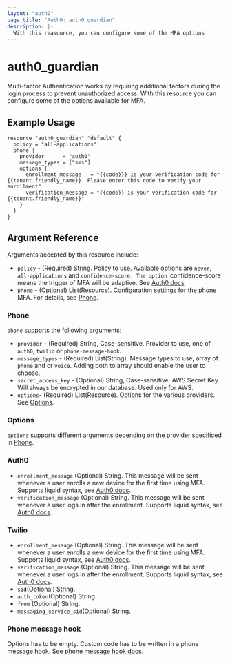```yaml
---
layout: "auth0"
page_title: "Auth0: auth0_guardian"
description: |-
  With this reasource, you can configure some of the MFA options
---
```


# auth0_guardian

Multi-factor Authentication works by requiring additional factors during the login process to prevent unauthorized access. With this resource you can configure some of
the options available for MFA.

## Example Usage

```hcl
resource "auth0_guardian" "default" {
  policy = "all-applications"
  phone {
    provider      = "auth0"
    message_types = ["sms"]
    options {
      enrollment_message   = "{{code}}} is your verification code for {{tenant.friendly_name}}. Please enter this code to verify your enrollment"
      verification_message = "{{code}} is your verification code for {{tenant.friendly_name}}"
    }
  }
}
```

## Argument Reference

Arguments accepted by this resource include:

* `policy` - (Required) String. Policy to use. Available options are `never`, `all-applications` and `confidence-score. The option `confidence-score` means the trigger of MFA will be adaptive. See [Auth0 docs](https://auth0.com/docs/mfa/adaptive-mfa)
* `phone` - (Optional) List(Resource). Configuration settings for the phone MFA. For details, see [Phone](#phone).

### Phone

`phone` supports the following arguments:

* `provider` - (Required) String, Case-sensitive. Provider to use, one of `auth0`, `twilio` or `phone-message-hook`.
* `message_types` - (Required) List(String). Message types to use, array of `phone` and or `voice`. Adding both to array should enable the user to choose.
* `secret_access_key` - (Optional) String, Case-sensitive. AWS Secret Key. Will always be encrypted in our database. Used only for AWS.
* `options`- (Required) List(Resource). Options for the various providers. See [Options](#options).

### Options
`options` supports different arguments depending on the provider specificed in [Phone](#phone).

### Auth0
* `enrollment_message` (Optional) String. This message will be sent whenever a user enrolls a new device for the first time using MFA. Supports liquid syntax, see [Auth0 docs](https://auth0.com/docs/mfa/customize-sms-or-voice-messages).
* `verification_message` (Optional) String. This message will be sent whenever a user logs in after the enrollment. Supports liquid syntax, see [Auth0 docs](https://auth0.com/docs/mfa/customize-sms-or-voice-messages).

### Twilio
* `enrollment_message` (Optional) String. This message will be sent whenever a user enrolls a new device for the first time using MFA. Supports liquid syntax, see [Auth0 docs](https://auth0.com/docs/mfa/customize-sms-or-voice-messages).
* `verification_message` (Optional) String. This message will be sent whenever a user logs in after the enrollment. Supports liquid syntax, see [Auth0 docs](https://auth0.com/docs/mfa/customize-sms-or-voice-messages).
* `sid`(Optional) String.
* `auth_token`(Optional) String.
* `from` (Optional) String.
* `messaging_service_sid`(Optional) String.

### Phone message hook
Options has to be empty. Custom code has to be written in a phone message hook. See [phone message hook docs](https://auth0.com/docs/hooks/extensibility-points/send-phone-message).
